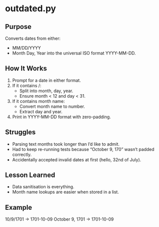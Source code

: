 # outdated.py

## Purpose
Converts dates from either:
- MM/DD/YYYY
- Month Day, Year
into the universal ISO format YYYY-MM-DD.

##  How It Works
1. Prompt for a date in either format.
2. If it contains /:
   - Split into month, day, year.
   - Ensure month < 12 and day < 31.
3. If it contains month name:
   - Convert month name to number.
   - Extract day and year.
4. Print in YYYY-MM-DD format with zero-padding.

## Struggles
- Parsing text months took longer than I’d like to admit.
- Had to keep re-running tests because “October 9, 170” wasn’t padded correctly.
- Accidentally accepted invalid dates at first (hello, 32nd of July).

## Lesson Learned
- Data sanitisation is everything.
- Month name lookups are easier when stored in a list.

## Example
10/9/1701 -> 1701-10-09
October 9, 1701 -> 1701-10-09